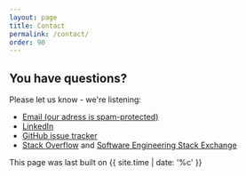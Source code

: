 ```yaml
---
layout: page
title: Contact
permalink: /contact/
order: 90
---
```


## You have questions?

Please let us know - we're listening:


<ul>
<li><a href="xmxaxixlxtxo:ixnxfxox@xaxrxcx4x2x.xdxex" onmouseover="this.href=this.href.replace(/x/g,'');"><i class="fa fa-fw fa-envelope"></i> Email (our adress is spam-protected)</a></li>
<li><a href="https://linkedin.com/in/gernotstarke"><i class="fab fa-fw fa-linkedin" aria-hidden="true"></i> LinkedIn</a></li>

<li><a href="https://github.com/arc42/quality.arc42.org-site/issues"><i class="fab fa-fw fa-github" aria-hidden="true"></i>GitHub issue tracker</a></li>
<li>
    <a href="https://stackoverflow.com/questions/tagged/arc42"><i class="fab fa-fw fa-stack-overflow" aria-hidden="true"></i>Stack Overflow</a> and
    <a href="https://softwareengineering.stackexchange.com/"><i class="fab fa-fw fa-stack-exchange" aria-hidden="true"></i>Software Engineering Stack Exchange</a>
</li>
</ul>

This page was last built on {{ site.time | date: '%c' }}
